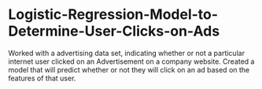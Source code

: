 # Logistic-Regression-Model-to-Determine-User-Clicks-on-Ads
Worked with a advertising data set, indicating whether or not a particular internet user clicked on an Advertisement on a company website. Created a model that will predict whether or not they will click on an ad based on the features of that user.
